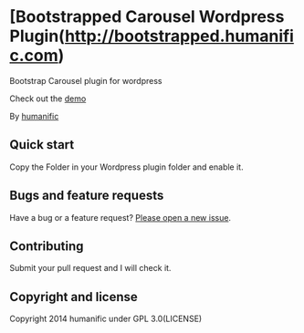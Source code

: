# [Bootstrapped Carousel Wordpress Plugin(http://bootstrapped.humanific.com)

Bootstrap Carousel plugin for wordpress

Check out the [demo](http://bootstrapped.humanific.com) 

By [humanific](http://humanific.com)

## Quick start

Copy the Folder in your Wordpress plugin folder and enable it. 

## Bugs and feature requests

Have a bug or a feature request? [Please open a new issue](https://github.com/humanific/bootstrapped-carousel/issues).

## Contributing

Submit your pull request and I will check it.

## Copyright and license

Copyright 2014 humanific under GPL 3.0(LICENSE)
